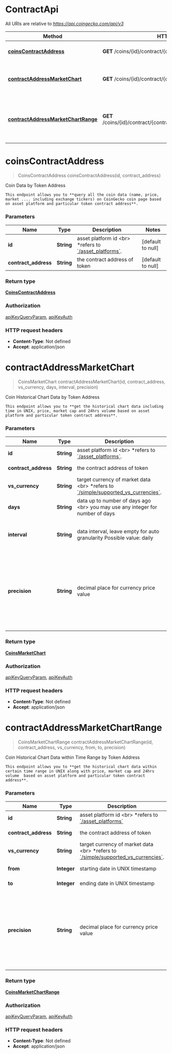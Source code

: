 # ContractApi

All URIs are relative to *https://api.coingecko.com/api/v3*

| Method | HTTP request | Description |
|------------- | ------------- | -------------|
| [**coinsContractAddress**](ContractApi.md#coinsContractAddress) | **GET** /coins/{id}/contract/{contract_address} | Coin Data by Token Address |
| [**contractAddressMarketChart**](ContractApi.md#contractAddressMarketChart) | **GET** /coins/{id}/contract/{contract_address}/market_chart | Coin Historical Chart Data by Token Address |
| [**contractAddressMarketChartRange**](ContractApi.md#contractAddressMarketChartRange) | **GET** /coins/{id}/contract/{contract_address}/market_chart/range | Coin Historical Chart Data within Time Range by Token Address |


<a name="coinsContractAddress"></a>
# **coinsContractAddress**
> CoinsContractAddress coinsContractAddress(id, contract\_address)

Coin Data by Token Address

    This endpoint allows you to **query all the coin data (name, price, market .... including exchange tickers) on CoinGecko coin page based on asset platform and particular token contract address**.

### Parameters

|Name | Type | Description  | Notes |
|------------- | ------------- | ------------- | -------------|
| **id** | **String**| asset platform id &lt;br&gt; *refers to [&#x60;/asset_platforms&#x60;](/reference/asset-platforms-list). | [default to null] |
| **contract\_address** | **String**| the contract address of token | [default to null] |

### Return type

[**CoinsContractAddress**](../Models/CoinsContractAddress.md)

### Authorization

[apiKeyQueryParam](../README.md#apiKeyQueryParam), [apiKeyAuth](../README.md#apiKeyAuth)

### HTTP request headers

- **Content-Type**: Not defined
- **Accept**: application/json

<a name="contractAddressMarketChart"></a>
# **contractAddressMarketChart**
> CoinsMarketChart contractAddressMarketChart(id, contract\_address, vs\_currency, days, interval, precision)

Coin Historical Chart Data by Token Address

    This endpoint allows you to **get the historical chart data including time in UNIX, price, market cap and 24hrs volume based on asset platform and particular token contract address**.

### Parameters

|Name | Type | Description  | Notes |
|------------- | ------------- | ------------- | -------------|
| **id** | **String**| asset platform id &lt;br&gt; *refers to [&#x60;/asset_platforms&#x60;](/reference/asset-platforms-list). | [default to null] |
| **contract\_address** | **String**| the contract address of token | [default to null] |
| **vs\_currency** | **String**| target currency of market data &lt;br&gt; *refers to [&#x60;/simple/supported_vs_currencies&#x60;](/reference/simple-supported-currencies). | [default to null] |
| **days** | **String**| data up to number of days ago &lt;br&gt; you may use any integer for number of days | [default to null] |
| **interval** | **String**| data interval, leave empty for auto granularity Possible value: daily | [optional] [default to null] [enum: daily] |
| **precision** | **String**| decimal place for currency price value | [optional] [default to null] [enum: full, 0, 1, 2, 3, 4, 5, 6, 7, 8, 9, 10, 11, 12, 13, 14, 15, 16, 17, 18] |

### Return type

[**CoinsMarketChart**](../Models/CoinsMarketChart.md)

### Authorization

[apiKeyQueryParam](../README.md#apiKeyQueryParam), [apiKeyAuth](../README.md#apiKeyAuth)

### HTTP request headers

- **Content-Type**: Not defined
- **Accept**: application/json

<a name="contractAddressMarketChartRange"></a>
# **contractAddressMarketChartRange**
> CoinsMarketChartRange contractAddressMarketChartRange(id, contract\_address, vs\_currency, from, to, precision)

Coin Historical Chart Data within Time Range by Token Address

    This endpoint allows you to **get the historical chart data within certain time range in UNIX along with price, market cap and 24hrs volume  based on asset platform and particular token contract address**.

### Parameters

|Name | Type | Description  | Notes |
|------------- | ------------- | ------------- | -------------|
| **id** | **String**| asset platform id &lt;br&gt; *refers to [&#x60;/asset_platforms&#x60;](/reference/asset-platforms-list) | [default to null] |
| **contract\_address** | **String**| the contract address of token | [default to null] |
| **vs\_currency** | **String**| target currency of market data &lt;br&gt; *refers to [&#x60;/simple/supported_vs_currencies&#x60;](/reference/simple-supported-currencies). | [default to null] |
| **from** | **Integer**| starting date in UNIX timestamp | [default to null] |
| **to** | **Integer**| ending date in UNIX timestamp | [default to null] |
| **precision** | **String**| decimal place for currency price value | [optional] [default to null] [enum: full, 0, 1, 2, 3, 4, 5, 6, 7, 8, 9, 10, 11, 12, 13, 14, 15, 16, 17, 18] |

### Return type

[**CoinsMarketChartRange**](../Models/CoinsMarketChartRange.md)

### Authorization

[apiKeyQueryParam](../README.md#apiKeyQueryParam), [apiKeyAuth](../README.md#apiKeyAuth)

### HTTP request headers

- **Content-Type**: Not defined
- **Accept**: application/json

